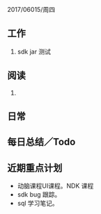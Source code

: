 2017/06015/周四

工作 
---
1. sdk jar 测试


阅读
----
1. 

日常
----




每日总结／Todo
--------

  
近期重点计划
-----------
- 动脑课程UI课程。NDK 课程
- sdk bug 跟踪。
- sql 学习笔记。
